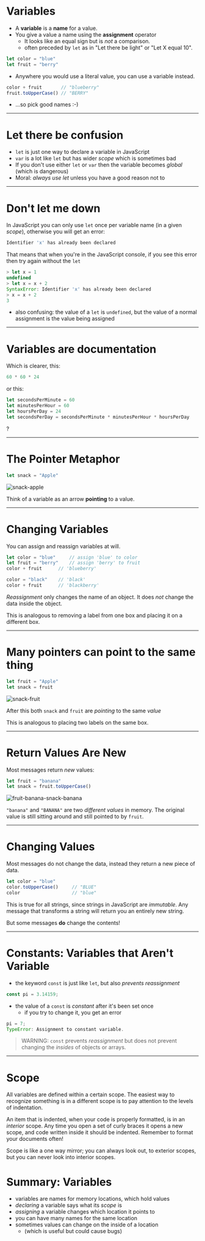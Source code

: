 # Variables

- A **variable** is a **name** for a value.
- You give a value a name using the **assignment** operator 
    - It looks like an equal sign but is *not* a comparison.
    - often preceded by `let` as in "Let there be light" or "Let X equal 10".

```js
let color = "blue"
let fruit = "berry"
```

* Anywhere you would use a literal value, you can use a variable instead.

```js
color + fruit       // "blueberry"
fruit.toUpperCase() // "BERRY"
```

* ...so pick good names :-)

---

# Let there be confusion

* `let` is just one way to declare a variable in JavaScript
* `var` is a lot like `let` but has wider *scope* which is sometimes bad
* If you don't use either `let` or `var` then the variable becomes *global* (which is dangerous)
* Moral: *always use let* unless you have a good reason not to

---

# Don't let me down 

In JavaScript you can only use `let` once per variable name (in a given *scope*), otherwise you will get an error:

```js
Identifier 'x' has already been declared
```

That means that when you're in the JavaScript console, if you see this error then try again without the `let`

```js
> let x = 1
undefined
> let x = x + 2
SyntaxError: Identifier 'x' has already been declared
> x = x + 2
3
```

* also confusing: the value of a `let` is `undefined`, but the value of a normal assignment is the value being assigned

---

# Variables are documentation

Which is clearer, this:

```js
60 * 60 * 24
```

or this:

```js
let secondsPerMinute = 60
let minutesPerHour = 60
let hoursPerDay = 24
let secondsPerDay = secondsPerMinute * minutesPerHour * hoursPerDay
```

?

---

# The Pointer Metaphor

```js
let snack = "Apple"
```

![snack-apple](https://res.cloudinary.com/btvca/image/upload/v1574445202/curriculum/snack-apple_ltysdv.svg)

Think of a variable as an arrow **pointing** to a value.

---

# Changing Variables

You can assign and reassign variables at will.

```js
let color = "blue"     // assign 'blue' to color
let fruit = "berry"    // assign 'berry' to fruit
color + fruit      // 'blueberry'

color = "black"    // 'black'
color + fruit      // 'blackberry'
```

*Reassignment* only changes the name of an object. It does *not* change the data inside the object.

This is analogous to removing a label from one box and placing it on a different box.

---

# Many pointers can point to the same thing

```js
let fruit = "Apple"
let snack = fruit
```

![snack-fruit](https://res.cloudinary.com/btvca/image/upload/v1574445202/curriculum/snack-fruit_momdep.svg)

After this both `snack` and `fruit` are *pointing* to the same *value*

This is analogous to placing two labels on the same box.

---

# Return Values Are New

Most messages return *new* values:

```js
let fruit = "banana"
let snack = fruit.toUpperCase()
```

![fruit-banana-snack-banana](https://res.cloudinary.com/btvca/image/upload/v1574445175/curriculum/fruit-banana-snack-banana_fbbd8h.svg)

`"banana"` and `"BANANA"` are two *different values* in memory. The original value is still sitting around and still pointed to by `fruit`.

---

# Changing Values

Most messages do not change the data, instead they return a new piece of data.

```javascript
let color = "blue"
color.toUpperCase()     // "BLUE"
color                   // "blue"
```

This is true for all strings, since strings in JavaScript are *immutable*. Any message that transforms a string will return you an entirely new string.

But some messages **do** change the contents!

---

# Constants: Variables that Aren't Variable

* the keyword `const` is just like `let`, but also *prevents reassignment*

```javascript
const pi = 3.14159;
```

* the value of a `const` is *constant* after it's been set once
  * if you try to change it, you get an error

```javascript
pi = 7;
TypeError: Assignment to constant variable.
```

> WARNING: `const` prevents *reassignment* but does not prevent changing the *insides* of objects or arrays.

---

# Scope

All variables are defined within a certain scope. The easiest way to recognize something is in a different scope is to pay attention to the levels of indentation.

An item that is indented, when your code is properly formatted, is in an *interior* scope. Any time you open a set of curly braces it opens a new scope, and code written inside it should be indented. Remember to format your documents often!

Scope is like a one way mirror; you can always look out, to exterior scopes, but you can never look into interior scopes.

# Summary: Variables

* variables are names for memory locations, which hold values
* *declaring* a variable says what its *scope* is
* *assigning* a variable changes which location it points to
* you can have many names for the same location
* sometimes values can change on the inside of a location
  * (which is useful but could cause bugs)
